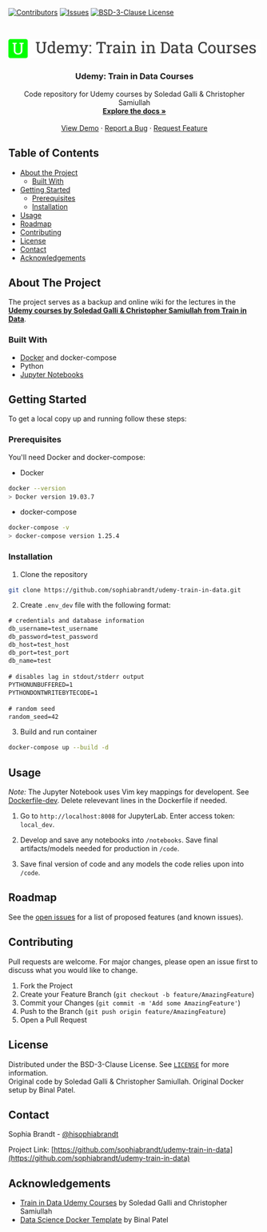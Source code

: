 [![Contributors][contributors-shield]][contributors-url]
[![Issues][issues-shield]][issues-url]
[![BSD-3-Clause License][license-shield]][license-url]

<!-- PROJECT LOGO -->
<br />
<p align="center">
  <a href="https://github.com/sophiabrandt/udemy-train-in-data">
    <img src="logo.png" alt="Logo">
  </a>

  <h3 align="center">Udemy: Train in Data Courses</h3>

  <p align="center">
    Code repository for Udemy courses by Soledad Galli & Christopher Samiullah
    <br />
    <a href="https://github.com/sophiabrandt/udemy-train-in-data"><strong>Explore the docs »</strong></a>
    <br />
    <br />
    <a href="https://github.com/sophiabrandt/udemy-train-in-data">View Demo</a>
    ·
    <a href="https://github.com/sophiabrandt/udemy-train-in-data/issues">Report a Bug</a>
    ·
    <a href="https://github.com/sophiabrandt/udemy-train-in-data/issues">Request Feature</a>
  </p>
</p>

<!-- TABLE OF CONTENTS -->

## Table of Contents

- [About the Project](#about-the-project)
  - [Built With](#built-with)
- [Getting Started](#getting-started)
  - [Prerequisites](#prerequisites)
  - [Installation](#installation)
- [Usage](#usage)
- [Roadmap](#roadmap)
- [Contributing](#contributing)
- [License](#license)
- [Contact](#contact)
- [Acknowledgements](#acknowledgements)

<!-- ABOUT THE PROJECT -->

## About The Project

The project serves as a backup and online wiki for the lectures in the **[Udemy courses by Soledad Galli & Christopher Samiullah from Train in Data][udemy]**.

### Built With

- [Docker](https://www.docker.com/) and docker-compose
- Python
- [Jupyter Notebooks](https://jupyter.org/)

<!-- GETTING STARTED -->

## Getting Started

To get a local copy up and running follow these steps:

### Prerequisites

You'll need Docker and docker-compose:

- Docker

```sh
docker --version
> Docker version 19.03.7
```

- docker-compose

```sh
docker-compose -v
> docker-compose version 1.25.4
```

### Installation

1. Clone the repository

```sh
git clone https://github.com/sophiabrandt/udemy-train-in-data.git
```

2. Create `.env_dev` file with the following format:

```
# credentials and database information
db_username=test_username
db_password=test_password
db_host=test_host
db_port=test_port
db_name=test

# disables lag in stdout/stderr output
PYTHONUNBUFFERED=1
PYTHONDONTWRITEBYTECODE=1

# random seed
random_seed=42
```

3. Build and run container

```sh
docker-compose up --build -d
```

<!-- USAGE EXAMPLES -->

## Usage

_Note:_ The Jupyter Notebook uses Vim key mappings for developent. See [Dockerfile-dev](docker/Dockerfile-dev). Delete relevevant lines in the Dockerfile if needed.

1. Go to `http://localhost:8008` for JupyterLab. Enter access token: `local_dev`.

2. Develop and save any notebooks into `/notebooks`. Save final artifacts/models needed for production in `/code`.

3. Save final version of code and any models the code relies upon into `/code`.

<!-- ROADMAP -->

## Roadmap

See the [open issues](https://github.com/sophiabrandt/udemy-train-in-data/issues) for a list of proposed features (and known issues).

<!-- CONTRIBUTING -->

## Contributing

Pull requests are welcome. For major changes, please open an issue first to discuss what you would like to change.

1. Fork the Project
2. Create your Feature Branch (`git checkout -b feature/AmazingFeature`)
3. Commit your Changes (`git commit -m 'Add some AmazingFeature'`)
4. Push to the Branch (`git push origin feature/AmazingFeature`)
5. Open a Pull Request

<!-- LICENSE -->

## License

Distributed under the BSD-3-Clause License. See [`LICENSE`](LICENSE.txt) for more information.  
Original code by Soledad Galli & Christopher Samiullah. Original Docker setup by Binal Patel.

<!-- CONTACT -->

## Contact

Sophia Brandt - [@hisophiabrandt](https://twitter.com/hisophiabrandt)

Project Link: [https://github.com/sophiabrandt/udemy-train-in-data](https://github.com/sophiabrandt/udemy-train-in-data)

<!-- ACKNOWLEDGEMENTS -->

## Acknowledgements

- [Train in Data Udemy Courses][udemy] by Soledad Galli and Christopher Samiullah
- [Data Science Docker Template](https://github.com/caesarnine/data-science-docker-template) by Binal Patel

<!-- MARKDOWN LINKS & IMAGES -->
<!-- https://www.markdownguide.org/basic-syntax/#reference-style-links -->

[contributors-shield]: https://img.shields.io/github/contributors/sophiabrandt/udemy-train-in-data.svg?style=flat-square
[contributors-url]: https://github.com/sophiabrandt/udemy-train-in-data/graphs/contributors
[forks-shield]: https://img.shields.io/github/forks/sophiabrandt/udemy-train-in-data.svg?style=flat-square
[forks-url]: https://github.com/sophiabrandt/udemy-train-in-data/network/members
[stars-shield]: https://img.shields.io/github/stars/sophiabrandt/udemy-train-in-data.svg?style=flat-square
[stars-url]: https://github.com/sophiabrandt/udemy-train-in-data/stargazers
[issues-shield]: https://img.shields.io/github/issues/sophiabrandt/udemy-train-in-data.svg?style=flat-square
[issues-url]: https://github.com/sophiabrandt/udemy-train-in-data/issues
[license-shield]: https://img.shields.io/badge/License-BSD%203--Clause-blue.svg
[license-url]: https://github.com/sophiabrandt/udemy-train-in-data/blob/master/LICENSE.txt
[product-screenshot]: images/screenshot.png
[udemy]: https://www.udemy.com/user/soledad-galli/
